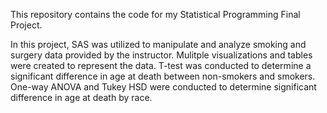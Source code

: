This repository contains the code for my Statistical Programming Final Project.

In this project, SAS was utilized to manipulate and analyze smoking and surgery data provided by the instructor. Mulitple visualizations and tables were created to represent the data. T-test was conducted to determine a significant difference in age at death between non-smokers and smokers. One-way ANOVA and Tukey HSD were conducted to determine significant difference in age at death by race.
